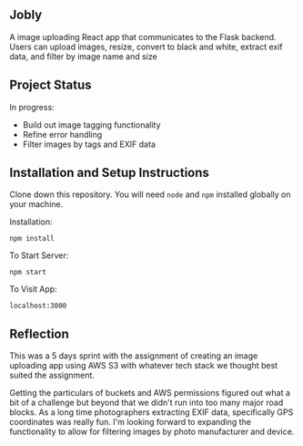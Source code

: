 ## Jobly

A image uploading React app that communicates to the Flask backend. Users can upload images, resize, convert to black and white, extract exif data, and filter by image name and size

## Project Status
In progress:
- Build out image tagging functionality
- Refine error handling
- Filter images by tags and EXIF data

## Installation and Setup Instructions

Clone down this repository. You will need `node` and `npm` installed globally on your machine.

Installation:

`npm install`

To Start Server:

`npm start`

To Visit App:

`localhost:3000`

## Reflection

This was a 5 days sprint with the assignment of creating an image uploading app using AWS S3 with whatever tech stack we thought best suited the assignment.

Getting the particulars of buckets and AWS permissions figured out what a bit of a challenge but beyond that we didn't run into too many major road blocks. As a long time photographers extracting EXIF data, specifically GPS coordinates was really fun. I'm looking forward to expanding the functionality to allow for filtering images by photo manufacturer and device.
